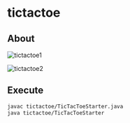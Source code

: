 # tictactoe

## About  
![tictactoe1](https://dxaviud.github.io/images/ttt1.PNG)  

![tictactoe2](https://dxaviud.github.io/images/ttt2.PNG)

## Execute
```bash
javac tictactoe/TicTacToeStarter.java
java tictactoe/TicTacToeStarter
```
